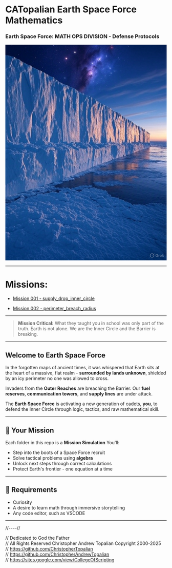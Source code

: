 # CATopalian Earth Space Force Mathematics  

### Earth Space Force: MATH OPS DIVISION - Defense Protocols

![Cover](src/media/textures/cover/001.jpg)

---

# Missions:  

* [Mission 001 - supply_drop_inner_circle](src/missions/mission_001/supply_drop_inner_circle/supply_drop_inner_circle.md)

* [Mission 002 - perimeter_breach_radius](src/missions/mission_002/perimeter_breach_radius/perimeter_breach_radius.md)

---

> **Mission Critical:**
> What they taught you in school was only part of the truth.
> Earth is not alone. We are the Inner Circle and the Barrier is breaking.

---

## Welcome to Earth Space Force

In the forgotten maps of ancient times, it was whispered that Earth sits at the heart of a massive, flat realm - **surrounded by lands unknown**, shielded by an icy perimeter no one was allowed to cross.

Invaders from the **Outer Reaches** are breaching the Barrier. Our **fuel reserves**, **communication towers**, and **supply lines** are under attack.

The **Earth Space Force** is activating a new generation of cadets, **you**, to defend the Inner Circle through logic, tactics, and raw mathematical skill.

---

## 🎯 Your Mission

Each folder in this repo is a **Mission Simulation**
You'll:

- Step into the boots of a Space Force recruit
- Solve tactical problems using **algebra**
- Unlock next steps through correct calculations
- Protect Earth's frontier - one equation at a time

---

## 🧠 Requirements

- Curiosity
- A desire to learn math through immersive storytelling
- Any code editor, such as VSCODE

---

//----//

// Dedicated to God the Father  
// All Rights Reserved Christopher Andrew Topalian Copyright 2000-2025  
// https://github.com/ChristopherTopalian  
// https://github.com/ChristopherAndrewTopalian  
// https://sites.google.com/view/CollegeOfScripting

